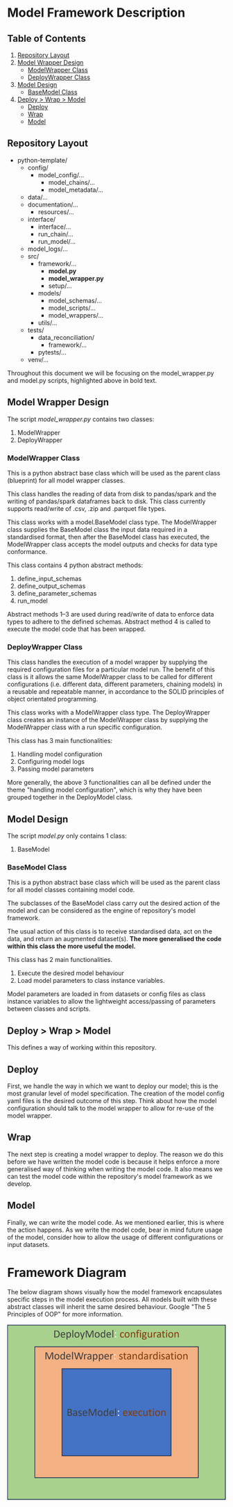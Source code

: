 # Model Framework Description

## Table of Contents
1. [Repository Layout](#repository-layout)
2. [Model Wrapper Design](#model-wrapper-design)
   * [ModelWrapper Class](#modelwrapper-class)
   * [DeployWrapper Class](#deploywrapper-class)
3. [Model Design](#model-design)
   * [BaseModel Class](#basemodel-class)
4. [Deploy > Wrap > Model](#deploy--wrap--model)
   * [Deploy](#deploy)
   * [Wrap](#wrap)
   * [Model](#model)

## Repository Layout
* python-template/
  * config/
    * model_config/...
      * model_chains/...
      * model_metadata/...
  * data/...
  * documentation/...
    * resources/...
  * interface/
    * interface/...
    * run_chain/...
    * run_model/...
  * model_logs/...
  * src/
    * framework/...
      * **model.py**
      * **model_wrapper.py**
      * setup/...
    * models/
      * model_schemas/...
      * model_scripts/...
      * model_wrappers/...
    * utils/...
  * tests/
    * data_reconciliation/
      * framework/...
    * pytests/...
  * venv/...

Throughout this document we will be focusing on the model_wrapper.py and 
model.py scripts, highlighted above in bold text.

## Model Wrapper Design
The script _model_wrapper.py_ contains two classes:
1. ModelWrapper
2. DeployWrapper

### ModelWrapper Class
This is a python abstract base class which will be used as the parent class (blueprint)
for all model wrapper classes.

This class handles the reading of data from disk to pandas/spark and the writing of pandas/spark
dataframes back to disk. This class currently supports read/write of .csv, .zip and .parquet file
types.

This class works with a model.BaseModel class type. The ModelWrapper class supplies the BaseModel class
the input data required in a standardised format, then after the BaseModel class has executed, 
the ModelWrapper class accepts the model outputs and checks for data type conformance.

This class contains 4 python abstract methods:
1. define_input_schemas
2. define_output_schemas
3. define_parameter_schemas
4. run_model

Abstract methods 1–3 are used during read/write of data to enforce data types to 
adhere to the defined schemas. Abstract method 4 is called to execute the model code
that has been wrapped.

### DeployWrapper Class
This class handles the execution of a model wrapper by supplying the required configuration
files for a particular model run. The benefit of this class is it allows the same ModelWrapper
class to be called for different configurations (i.e. different data, different parameters, chaining models) in a 
reusable and repeatable manner, in accordance to the SOLID principles of object orientated programming.

This class works with a ModelWrapper class type. The DeployWrapper class creates an instance of the ModelWrapper class
by supplying the ModelWrapper class with a run specific configuration.

This class has 3 main functionalities: 
1. Handling model configuration
2. Configuring model logs
3. Passing model parameters

More generally, the above 3 functionalities can all be defined under the theme "handling model configuration",
which is why they have been grouped together in the DeployModel class.

## Model Design
The script _model.py_ only contains 1 class:
1. BaseModel

### BaseModel Class
This is a python abstract base class which will be used as the parent class 
for all model classes containing model code.

The subclasses of the BaseModel class carry out the desired action of 
the model and can be considered as the engine of repository's model framework.

The usual action of this class is to receive standardised data, act on the data, and 
return an augmented dataset(s). **The more generalised the code within this class
the more useful the model.**

This class has 2 main functionalities.
1. Execute the desired model behaviour
2. Load model parameters to class instance variables.

Model parameters are loaded in from datasets or config files as class instance
variables to allow the lightweight access/passing of parameters between classes and scripts.

## Deploy > Wrap > Model
This defines a way of working within this repository. 

## Deploy
First, we handle the way in which we want to deploy our model; this is the most 
granular level of model specification. The creation of the model config yaml files
is the desired outcome of this step. Think about how the model configuration 
should talk to the model wrapper to allow for re-use of the model wrapper.

## Wrap
The next step is creating a model wrapper to deploy. The reason we do this before 
we have written the model code is because it helps enforce a more generalised way of thinking
when writing the model code. It also means we can test the model code within the repository's 
model framework as we develop.

## Model
Finally, we can write the model code. As we mentioned earlier, this is where the action happens.
As we write the model code, bear in mind future usage of the model, consider how to allow the usage
of different configurations or input datasets.

# Framework Diagram
The below diagram shows visually how the model framework encapsulates specific steps in the model
execution process. All models built with these abstract classes will inherit the same desired 
behaviour. Google "The 5 Principles of OOP" for more information.

<img src="images/model_framework.png" alt="drawing" style="width:650px;align;center"/>
